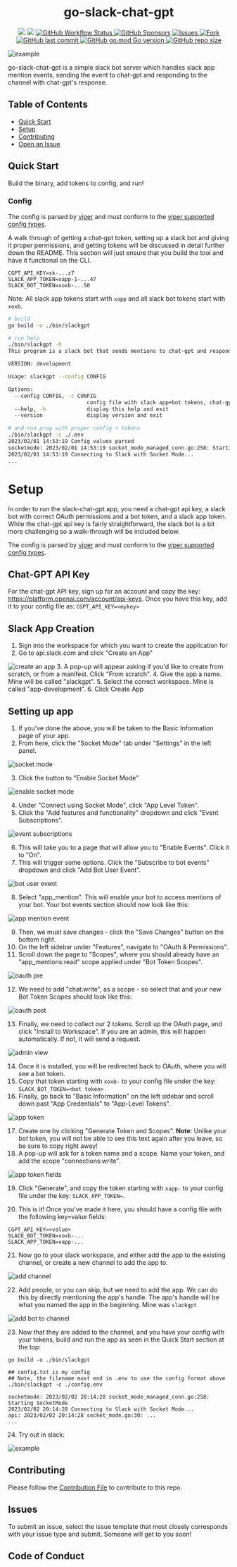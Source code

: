 <h1 align="center">go-slack-chat-gpt</h1>
<p align="center">
    <a href="https://github.com/drkennetz/go-slack-chat-gpt3/graphs/contributors" alt="Contributors">
        <img src="https://img.shields.io/github/contributors/drkennetz/go-slack-chat-gpt3.svg" /></a>
    <a href="https://github.com/drkennetz/go-slack-chat-gpt3/pulse" alt="Activity">
        <img src="https://img.shields.io/github/commit-activity/m/drkennetz/go-slack-chat-gpt3" /></a>
    <a href="https://github.com/drkennetz/go-slack-chat-gpt3">
        <img alt="GitHub Workflow Status" src="https://img.shields.io/github/actions/workflow/status/drkennetz/go-slack-chat-gpt3/ci.yml">
    </a>
<!--    <a href="https://github.com/drkennetz/go-slack-chat-gpt3">
        <img src="https://img.shields.io/github/workflow/status/drkennetz/go-slack-chat-gpt3/Service%20Testing/main" alt="Service Testing Status">
    </a> -->
    <a href="#sponsors" alt="Sponsors on Open Collective">
        <img alt="GitHub Sponsors" src="https://img.shields.io/github/sponsors/drkennetz"></a>
    <a href="https://github.com/drkennetz/go-slack-chat-gpt3/issues">
        <img src="https://img.shields.io/github/issues/drkennetz/go-slack-chat-gpt3" alt="Issues">
   </a>
   <a href="#fork">
        <img src="https://img.shields.io/github/forks/drkennetz/go-slack-chat-gpt3?label=Fork" alt="Fork">
   </a>
   <a href='#LastCommit'>
       <img alt="GitHub last commit" src="https://img.shields.io/github/last-commit/drkennetz/go-slack-chat-gpt3">
   </a>
   <a href='#GoVersion'>
      <img alt="GitHub go.mod Go version" src="https://img.shields.io/github/go-mod/go-version/drkennetz/go-slack-chat-gpt3">
   </a>
   <a href='#RepSize'>
      <img alt="GitHub repo size" src="https://img.shields.io/github/repo-size/drkennetz/go-slack-chat-gpt3">
   </a>
</p>


![example](./example/slack-gpt-bot.gif)

go-slack-chat-gpt is a simple slack bot server which handles slack app mention events, sending the event to chat-gpt and responding to the channel with chat-gpt's response.

## Table of Contents
- [Quick Start](#Quick-Start)
- [Setup](#Setup)
- [Contributing](#Contributing)
- [Open an Issue](#Issues)



## Quick Start
Build the binary, add tokens to config, and run!

### Config
The config is parsed by [viper](https://github.com/spf13/viper) and must conform to the [viper supported config types](https://github.com/spf13/viper#reading-config-files).

A walk through of getting a chat-gpt token, setting up a slack bot and giving it proper permissions, and getting tokens will be discussed in detail further down the README. This section will just ensure that you build the tool and have it functional on the CLI.
```
CGPT_API_KEY=sk-...z7
SLACK_APP_TOKEN=xapp-1-...47
SLACK_BOT_TOKEN=xoxb-...S0
```
Note: All slack app tokens start with `xapp` and all slack bot tokens start with `xoxb`. 
```bash
# build
go build -o ./bin/slackgpt

# run help
./bin/slackgpt -h
This program is a slack bot that sends mentions to chat-gpt and responds with chat-gpt result

VERSION: development

Usage: slackgpt --config CONFIG

Options:
  --config CONFIG, -c CONFIG
                         config file with slack app+bot tokens, chat-gpt API token
  --help, -h             display this help and exit
  --version              display version and exit

# and run prog with proper config + tokens
./bin/slackgpt -c ./.env 
2023/02/01 14:53:19 Config values parsed
socketmode: 2023/02/01 14:53:19 socket_mode_managed_conn.go:258: Starting SocketMode
2023/02/01 14:53:19 Connecting to Slack with Socket Mode...
...
```

# Setup
In order to run the slack-chat-gpt app, you need a chat-gpt api key, a slack bot with correct OAuth permissions and a bot token, and a slack app token.
While the chat-gpt api key is fairly straightforward, the slack bot is a bit more challenging so
a walk-through will be included below.

The config is parsed by [viper](https://github.com/spf13/viper) and must conform to the [viper supported config types](https://github.com/spf13/viper#reading-config-files).

## Chat-GPT API Key
For the chat-gpt API key, sign up for an account and copy the key: https://platform.openai.com/account/api-keys.
Once you have this key, add it to your config file as:
```CGPT_API_KEY=<mykey>```

## Slack App Creation
1. Sign into the workspace for which you want to create the application for
2. Go to api.slack.com and click "Create an App"

![create an app](./example/create_an_app.png)
3. A pop-up will appear asking if you'd like to create from scratch, or from a manifest. Click "From scratch".
4. Give the app a name. Mine will be called "slackgpt".
5. Select the correct workspace. Mine is called "app-development".
6. Click Create App

## Setting up app
1. If you've done the above, you will be taken to the Basic Information page of your app.
2. From here, click the "Socket Mode" tab under "Settings" in the left panel.

![socket mode](./example/socket_mode.png)

3. Click the button to "Enable Socket Mode"

![enable socket mode](./example/enable_socket_mode.png)

4. Under "Connect using Socket Mode", click "App Level Token". 
5. Click the "Add features and functionality" dropdown and click "Event Subscriptions".

![event subscriptions](./example/event_subscriptions.png)

6. This will take you to a page that will allow you to "Enable Events". Click it to "On".
7. This will trigger some options. Click the "Subscribe to bot events" dropdown and click "Add Bot User Event".

![bot user event](./example/add_bot_user_event.png)

8. Select "app_mention". This will enable your bot to access mentions of your bot. Your bot events section should now look like this:

![app mention event](./example/app_mention_bot_event.png)

9. Then, we must save changes - click the "Save Changes" button on the bottom right.
10. On the left sidebar under "Features", navigate to "OAuth & Permissions".
11. Scroll down the page to "Scopes", where you should already have an "app_mentions:read" scope applied under "Bot Token Scopes".

![oauth pre](./example/oauth_scope_pre.png)

12. We need to add "chat:write", as a scope - so select that and your new Bot Token Scopes should look like this:

![oauth post](./example/oauth_scope_post.png)

13. Finally, we need to collect our 2 tokens. Scroll up the OAuth page, and click "Install to Workspace". If you are an admin, this will happen automatically. If not, it will send a request.

![admin view](./example/admin_view.png)

14. Once it is installed, you will be redirected back to OAuth, where you will see a bot token.
15. Copy that token starting with `xoxb-` to your config file under the key: ```SLACK_BOT_TOKEN=<bot token>```
16. Finally, go back to "Basic Information" on the left sidebar and scroll down past "App Credentials" to "App-Level Tokens".

![app token](./example/app_level_tokens.png)

17. Create one by clicking "Generate Token and Scopes". **Note**: Unlike your bot token, you will not be able to see this text again after you leave, so be sure to copy right away!
18. A pop-up will ask for a token name and a scope. Name your token, and add the scope "connections:write".

![app token fields](./example/app_tokens_values.png)

19. Click "Generate", and copy the token starting with `xapp-` to your config file under the key: ```SLACK_APP_TOKEN=```.

20. This is it! Once you've made it here, you should have a config file with the following key=value fields:
```
CGPT_API_KEY=<value>
SLACK_BOT_TOKEN=xoxb-...
SLACK_APP_TOKEN=xapp-...
```

21. Now go to your slack workspace, and either add the app to the existing channel, or create a new channel to add the app to.

![add channel](./example/slack-channel.png)

22. Add people, or you can skip, but we need to add the app. We can do this by directly mentioning the app's handle. The app's handle will be what you named the app in the beginning. Mine was `slackgpt`

![add bot to channel](./example/invite_bot_to_channel.png)

23. Now that they are added to the channel, and you have your config with your tokens, build and run the app as seen in the Quick Start section at the top:

```
go build -o ./bin/slackgpt

## config.txt is my config
## Note, the filename must end in .env to use the config format above
./bin/slackgpt -c ./config.env

socketmode: 2023/02/02 20:14:28 socket_mode_managed_conn.go:258: Starting SocketMode
2023/02/02 20:14:28 Connecting to Slack with Socket Mode...
api: 2023/02/02 20:14:28 socket_mode.go:30: ...
...
```

24. Try out in slack:

![example](./example/example_chat.png)

## Contributing
Please follow the [Contribution File](./Contribution.md) to contribute to this repo.

## Issues
To submit an issue, select the issue template that most closely 
corresponds with your issue type and submit. Someone will get to you soon!

## Code of Conduct
